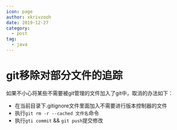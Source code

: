 ```yaml
---
icon: page
author: xkrivzooh
date: 2019-12-27
category:
  - post
tag:
  - java
---
```


# git移除对部分文件的追踪

如果不小心将某些不需要被git管理的文件加入了git中，取消的办法如下：

- 在当前目录下.gitignore文件里面加入不需要进行版本控制器的文件
- 执行`git rm -r --cached 文件名`命令
- 执行`gti commit` && `git push`提交修改


